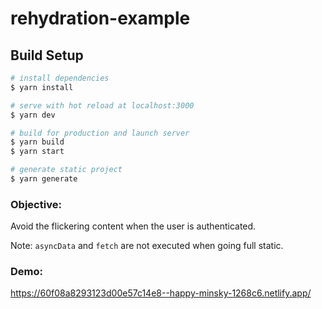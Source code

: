 # rehydration-example

## Build Setup

```bash
# install dependencies
$ yarn install

# serve with hot reload at localhost:3000
$ yarn dev

# build for production and launch server
$ yarn build
$ yarn start

# generate static project
$ yarn generate
```

### Objective:

Avoid the flickering content when the user is authenticated.

Note: `asyncData` and `fetch` are not executed when going full static.

### Demo:

https://60f08a8293123d00e57c14e8--happy-minsky-1268c6.netlify.app/
